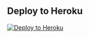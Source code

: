 ## Deploy to Heroku

<a href="YOUR_HEROKU_APP_URL" target="_blank">
  <img src="https://img.shields.io/badge/Deploy_to_Heroku-000000?style=for-the-badge&logo=heroku&logoColor=white" alt="Deploy to Heroku">
</a>

